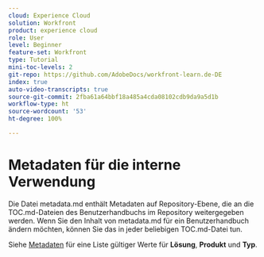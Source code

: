 ```yaml
---
cloud: Experience Cloud
solution: Workfront
product: experience cloud
role: User
level: Beginner
feature-set: Workfront
type: Tutorial
mini-toc-levels: 2
git-repo: https://github.com/AdobeDocs/workfront-learn.de-DE
index: true
auto-video-transcripts: true
source-git-commit: 2fba61a64bbf18a485a4cda08102cdb9da9a5d1b
workflow-type: ht
source-wordcount: '53'
ht-degree: 100%

---
```



# Metadaten für die interne Verwendung

Die Datei metadata.md enthält Metadaten auf Repository-Ebene, die an die TOC.md-Dateien des Benutzerhandbuchs im Repository weitergegeben werden. Wenn Sie den Inhalt von metadata.md für ein Benutzerhandbuch ändern möchten, können Sie das in jeder beliebigen TOC.md-Datei tun.

Siehe [Metadaten](https://experienceleague.adobe.com/docs/authoring-guide-exl/using/editing/user-guide-setup/metadata.html?lang=de) für eine Liste gültiger Werte für **Lösung**, **Produkt** und **Typ**.
